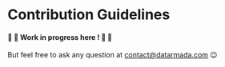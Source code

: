 # Contribution Guidelines

#### :construction: :construction_worker: Work in progress here ! :construction_worker: :construction:

But feel free to ask any question at contact@datarmada.com :wink:
